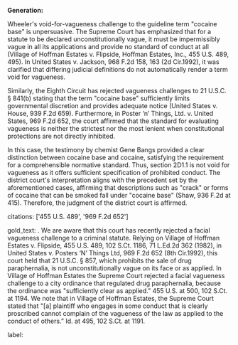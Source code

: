 **Generation:**

Wheeler's void-for-vagueness challenge to the guideline term "cocaine base" is unpersuasive. The Supreme Court has emphasized that for a statute to be declared unconstitutionally vague, it must be impermissibly vague in all its applications and provide no standard of conduct at all (Village of Hoffman Estates v. Flipside, Hoffman Estates, Inc., 455 U.S. 489, 495). In United States v. Jackson, 968 F.2d 158, 163 (2d Cir.1992), it was clarified that differing judicial definitions do not automatically render a term void for vagueness. 

Similarly, the Eighth Circuit has rejected vagueness challenges to 21 U.S.C. § 841(b) stating that the term "cocaine base" sufficiently limits governmental discretion and provides adequate notice (United States v. House, 939 F.2d 659). Furthermore, in Poster ‘n’ Things, Ltd. v. United States, 969 F.2d 652, the court affirmed that the standard for evaluating vagueness is neither the strictest nor the most lenient when constitutional protections are not directly inhibited.

In this case, the testimony by chemist Gene Bangs provided a clear distinction between cocaine base and cocaine, satisfying the requirement for a comprehensible normative standard. Thus, section 2D1.1 is not void for vagueness as it offers sufficient specification of prohibited conduct. The district court's interpretation aligns with the precedent set by the aforementioned cases, affirming that descriptions such as "crack" or forms of cocaine that can be smoked fall under "cocaine base" (Shaw, 936 F.2d at 415). Therefore, the judgment of the district court is affirmed.

citations: ['455 U.S. 489', '969 F.2d 652']

gold_text: . We are aware that this court has recently rejected a facial vagueness challenge to a criminal statute. Relying on Village of Hoffman Estates v. Flipside, 455 U.S. 489, 102 S.Ct. 1186, 71 L.Ed.2d 362 (1982), in United States v. Posters ‘N’ Things Ltd, 969 F.2d 652 (8th Cir.1992), this court held that 21 U.S.C. § 857, which prohibits the sale of drug paraphernalia, is not unconstitutionally vague on its face or as applied. In Village of Hoffman Estates the Supreme Court rejected a facial vagueness challenge to a city ordinance that regulated drug paraphernalia, because the ordinance was "sufficiently clear as applied.” 455 U.S. at 500, 102 S.Ct. at 1194. We note that in Village of Hoffman Estates, the Supreme Court stated that "[a] plaintiff who engages in some conduct that is clearly proscribed cannot complain of the vagueness of the law as applied to the conduct of others.” Id. at 495, 102 S.Ct. at 1191.

label: 